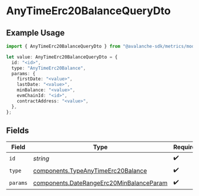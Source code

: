 # AnyTimeErc20BalanceQueryDto

## Example Usage

```typescript
import { AnyTimeErc20BalanceQueryDto } from "@avalanche-sdk/metrics/models/components";

let value: AnyTimeErc20BalanceQueryDto = {
  id: "<id>",
  type: "AnyTimeErc20Balance",
  params: {
    firstDate: "<value>",
    lastDate: "<value>",
    minBalance: "<value>",
    evmChainId: "<id>",
    contractAddress: "<value>",
  },
};
```

## Fields

| Field                                                                                                | Type                                                                                                 | Required                                                                                             | Description                                                                                          |
| ---------------------------------------------------------------------------------------------------- | ---------------------------------------------------------------------------------------------------- | ---------------------------------------------------------------------------------------------------- | ---------------------------------------------------------------------------------------------------- |
| `id`                                                                                                 | *string*                                                                                             | :heavy_check_mark:                                                                                   | N/A                                                                                                  |
| `type`                                                                                               | [components.TypeAnyTimeErc20Balance](../../models/components/typeanytimeerc20balance.md)             | :heavy_check_mark:                                                                                   | N/A                                                                                                  |
| `params`                                                                                             | [components.DateRangeErc20MinBalanceParam](../../models/components/daterangeerc20minbalanceparam.md) | :heavy_check_mark:                                                                                   | N/A                                                                                                  |
